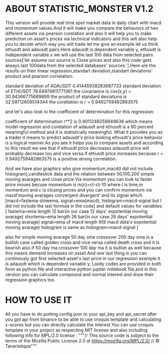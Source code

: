 # ABOUT STATISTIC_MONSTER V1.2
This version will  provide real time spot market data in daily chart with macd and momentum values.And it will make you compare the behaviors of two different assets via pearson corelation and also it will help you to make prediction on asset's prices via technical indicators and this will also help you to decide which way you will trade let me give an example let us think ethusdt and adausdt pairs.Here adausdt is dependent variable y, ethusdt is independent variable x we will use the last 100 data from selected pairs sources['let assume our source is Close prices and also this code gets always last 100data from the selected databases' sources.'].Here are the results on their linear regression,standart deviation,standart deviations' product and pearson correlation:

standard deviation of ADAUSDT 0.41445938283687733
standard deviation of ETHUSDT 78.64974811771361
the covariance is cov(x,y) =  30.94366775689899
the product of standard deviations is  32.59712606514344
the corellation is r =  0.9492759482863575

and let's also look to the coefficient of determination for this regression:

coefficient of determination r**2 is  0.9011248259949636 which means model regression and corelation of adausdt and ethusdt is a 90 percent meaningful method and it is statistically meaningful.
What it provides you as a trader it means to predict adausdt's price looking ethusdt's price behavior is a logical manner.As you see it helps you to compare assets and according to this result we see that if ethusdt price decreases adausdt price will probably decrease too and vice versa if ethusdt price increases because r =  0.9492759482863575 is a positive strong correlation.

And we have also graphics who give momentum,macd(I did not include histogram),candlestick data and the relation between 50,100,200 simple moving avarages and close price.Via momentum you can look to faster price moves becuse momentum is m(c)=ct-ct-10 where t is time,m momentum and c is closing prices and you can confirm momentum via macd'moving avarages convergent divergent' and its signal which 
[macd=fastema-slowema,
signal=ema(macd),
histogram=macd-signal but I did not include the last formula in the code] and default values for variables:
[
    fastema=ema length 12 bar(in our case 12 days' expotential moving avarage)
    shortema=ema length 26 bar(in our case 26 days' expotential moving avarage)
    signal=ema of macd length 9(9 macd data's expotential moving avarage)
    histogram is same as histogram=macd-signal
]

also for simple moving avarage 50 day sma crossover 200 day sma is a bullish case called golden cross and vice versa called death cross and it is bearish also if 50 day ma crossover 100 day ma it is bullish as well because this means demand increases on asset.And one last thing is you can continously got first selected asset's last price in our regression example it is adausdt which is dependent variable y.
Lastly codes are provided in both form as python file and interactive python jupiter notebook file,and in this version you can calculate compound and normal interest and draw their regression graphics too.

# HOW TO USE IT 

All you have to do putting config.json to your api_key and api_secret after you got api from binance to be able to use croquis template and calculating z-scores but you can directly calculate the interest.You can use croquis template in your project as respecting MIT license and also including following info for MPL/2.0 license :
"""// This source code is subject to the terms of the Mozilla Public License 2.0 at https://mozilla.org/MPL/2.0/
// © Taneristique"""